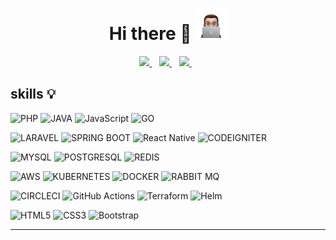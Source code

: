 
<h1 align='center'>
  Hi there 👋 </span><img src="/bahaa-memoji.webp" width="50" height="50" />
</h1>



<p align='center'>
  
  <a href="https://bahaanoah.com/?utm_srouce=github">
    <img src="https://img.shields.io/badge/Blogger-FF5722?style=for-the-badge&logo=blogger&logoColor=white" />        
  </a>&nbsp;&nbsp;
  <a href="https://www.linkedin.com/in/bahaa-noah/">
    <img src="https://img.shields.io/badge/linkedin-%230077B5.svg?&style=for-the-badge&logo=linkedin&logoColor=white" />
  </a>&nbsp;&nbsp;
  <a href="https://www.instagram.com/bahaa.noah/">
    <img src="https://img.shields.io/badge/instagram-%23E4405F.svg?&style=for-the-badge&logo=instagram&logoColor=white" />        
  </a>&nbsp;&nbsp;
  
</p>


## skills :bulb:

![PHP](https://img.shields.io/badge/php-%23777BB4.svg?style=for-the-badge&logo=php&logoColor=white)
![JAVA](https://img.shields.io/badge/Java-ED8B00?style=for-the-badge&logo=java&logoColor=white)
![JavaScript](https://img.shields.io/badge/javascript-%23323330.svg?style=for-the-badge&logo=javascript&logoColor=%23F7DF1E)
![GO](https://img.shields.io/badge/Go-00ADD8?style=for-the-badge&logo=go&logoColor=white)


![LARAVEL](https://img.shields.io/badge/Laravel-FF2D20?style=for-the-badge&logo=laravel&logoColor=white)
![SPRING BOOT](https://img.shields.io/badge/Spring_Boot-F2F4F9?style=for-the-badge&logo=spring-boot)
![React Native](https://img.shields.io/badge/React_Native-20232A?style=for-the-badge&logo=react&logoColor=61DAFB)
![CODEIGNITER](https://img.shields.io/badge/Codeigniter-EF4223?style=for-the-badge&logo=codeigniter&logoColor=white)

![MYSQL](https://img.shields.io/badge/MySQL-005C84?style=for-the-badge&logo=mysql&logoColor=white)
![POSTGRESQL](https://img.shields.io/badge/PostgreSQL-316192?style=for-the-badge&logo=postgresql&logoColor=white)
![REDIS](https://img.shields.io/badge/redis-CC0000.svg?&style=for-the-badge&logo=redis&logoColor=white)

![AWS](https://img.shields.io/badge/Amazon_AWS-FF9900?style=for-the-badge&logo=amazonaws&logoColor=white)
![KUBERNETES](https://img.shields.io/badge/kubernetes-326ce5.svg?&style=for-the-badge&logo=kubernetes&logoColor=white)
![DOCKER](https://img.shields.io/badge/Docker-2CA5E0?style=for-the-badge&logo=docker&logoColor=white)
![RABBIT MQ](https://img.shields.io/badge/rabbitmq-%23FF6600.svg?&style=for-the-badge&logo=rabbitmq&logoColor=white)


![CIRCLECI](https://img.shields.io/badge/circleci-343434?style=for-the-badge&logo=circleci&logoColor=white)
![GitHub Actions](https://img.shields.io/badge/GitHub_Actions-2088FF?style=for-the-badge&logo=github-actions&logoColor=white)
![Terraform](https://img.shields.io/badge/Terraform-7B42BC?style=for-the-badge&logo=terraform&logoColor=white)
![Helm](https://img.shields.io/badge/Helm-0F1689?style=for-the-badge&logo=Helm&labelColor=0F1689)



![HTML5](https://img.shields.io/badge/html5-%23E34F26.svg?style=for-the-badge&logo=html5&logoColor=white)
![CSS3](https://img.shields.io/badge/css3-%231572B6.svg?style=for-the-badge&logo=css3&logoColor=white)
![Bootstrap](https://img.shields.io/badge/bootstrap-%23563D7C.svg?style=for-the-badge&logo=bootstrap&logoColor=white)

<hr>

<!-- ## stats :dart:
<p align='left'>
  <a href="#"><img src="https://github-readme-stats.vercel.app/api?username=bahaa-noah&show_icons=true&count_private=true&theme=dark" width="350"></a>
</p>

[![Top Langs](https://github-readme-stats.vercel.app/api/top-langs/?username=bahaa-noah&layout=compact&theme=cobalt)](https://github.com/bahaa-noah/github-readme-stats) -->



